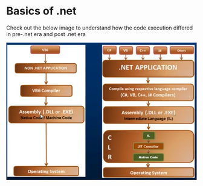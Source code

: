 # Basics of .net

Check out the below image to understand how the code execution differed in pre-.net era and post .net era

![comparison between pre-post .net code execution](/images/prepostdotnet.jpg)
